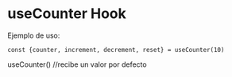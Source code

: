 # useCounter Hook

Ejemplo de uso:

```
const {counter, increment, decrement, reset} = useCounter(10)

```

useCounter() //recibe un valor por defecto
